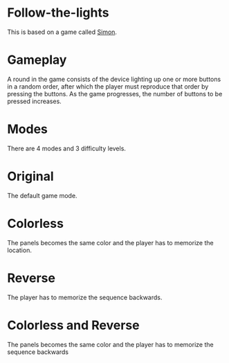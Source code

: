 # Follow-the-lights

This is based on a game called [Simon](https://en.wikipedia.org/wiki/Simon_(game)).

# Gameplay
A round in the game consists of the device lighting up one or more buttons in a random order, after which the player must reproduce that order by pressing the buttons. As the game progresses, the number of buttons to be pressed increases.

# Modes
There are 4 modes and 3 difficulty levels.

# Original
The default game mode.

# Colorless
The panels becomes the same color and the player has to memorize the location.

# Reverse
The player has to memorize the sequence backwards.

# Colorless and Reverse
The panels becomes the same color and the player has to memorize the sequence backwards
